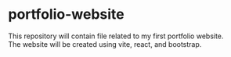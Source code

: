 # portfolio-website

This repository will contain file related to my first portfolio website.  
The website will be created using vite, react, and bootstrap.
